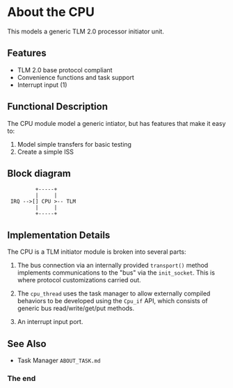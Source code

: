 About the CPU
=============

This models a generic TLM 2.0 processor initiator unit.

Features
--------
- TLM 2.0 base protocol compliant
- Convenience functions and task support
- Interrupt input (1) 

Functional Description
----------------------

The CPU module model a generic intiator, but has features that make
it easy to:

1. Model simple transfers for basic testing
2. Create a simple ISS

Block diagram
-------------

```
         +-----+
         |     |
 IRQ -->[] CPU >-- TLM
         |     |
         +-----+
```

Implementation Details
----------------------

The CPU is a TLM initiator module is broken into several parts:

1. The bus connection via an internally provided `transport()`
   method implements communications to the "bus" via the
   `init_socket`. This is where protocol customizations carried
   out.

2. The `cpu_thread` uses the task manager to allow externally
   compiled behaviors to be developed using the `Cpu_if` API,
   which consists of generic bus read/write/get/put methods.

3. An interrupt input port.

See Also
--------
- Task Manager `ABOUT_TASK.md`

### The end
<!-- vim:tw=78
-->
